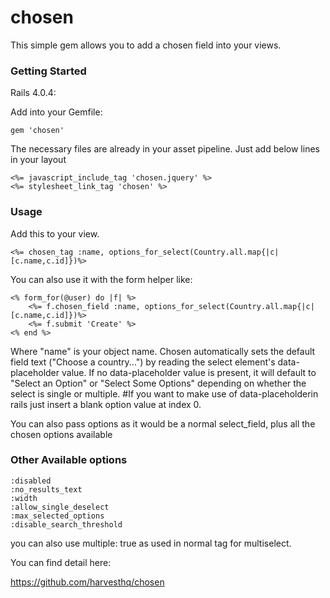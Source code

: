 chosen
======

This simple gem allows you to add a chosen field into your views.

### Getting Started

Rails 4.0.4:

Add into your Gemfile:

    gem 'chosen'

The necessary files are already in your asset pipeline. Just add below lines in your layout

    <%= javascript_include_tag 'chosen.jquery' %>
    <%= stylesheet_link_tag 'chosen' %>

### Usage

Add this to your view.

	<%= chosen_tag :name, options_for_select(Country.all.map{|c|[c.name,c.id]})%>


You can also use it with the form helper like:

    <% form_for(@user) do |f| %>
        <%= f.chosen_field :name, options_for_select(Country.all.map{|c|[c.name,c.id]})%>
        <%= f.submit 'Create' %>
    <% end %>

Where "name" is your object name. Chosen automatically sets the default field text ("Choose a country...") by reading the select element's data-placeholder value. If no data-placeholder value is present, it will default to "Select an Option" or "Select Some Options" depending on whether the select is single or multiple.
#If you want to make use of data-placeholderin rails just insert a blank option value at index 0.

You can also pass options as it would be a normal select_field, plus all the chosen options available 

### Other Available options

    :disabled
    :no_results_text
    :width
    :allow_single_deselect
    :max_selected_options
    :disable_search_threshold

you can also use multiple: true as used in normal tag for multiselect.

You can find detail here:

https://github.com/harvesthq/chosen
